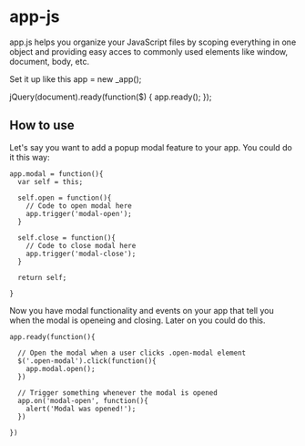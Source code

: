 app-js
======
app.js helps you organize your JavaScript files by scoping everything in one object and providing easy acces to commonly used elements like window, document, body, etc.

Set it up like this
  app = new _app();
  
  jQuery(document).ready(function($) {
  	app.ready();
  });

## How to use
Let's say you want to add a popup modal feature to your app. You could do it this way:
  
    app.modal = function(){
      var self = this;
      
      self.open = function(){
        // Code to open modal here
        app.trigger('modal-open');
      }
      
      self.close = function(){
        // Code to close modal here
        app.trigger('modal-close');
      }
      
      return self;
      
    }
    
Now you have modal functionality and events on your app that tell you when the modal is openeing and closing. Later on you could do this.

    app.ready(function(){
      
      // Open the modal when a user clicks .open-modal element
      $('.open-modal').click(function(){
        app.modal.open();
      })
      
      // Trigger something whenever the modal is opened
      app.on('modal-open', function(){
        alert('Modal was opened!');
      })
      
    })
